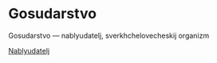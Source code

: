 # Gosudarstvo

Gosudarstvo — nablyudatelj, sverkhchelovecheskij organizm

[Nablyudatelj](Nablyudatelj.md)

